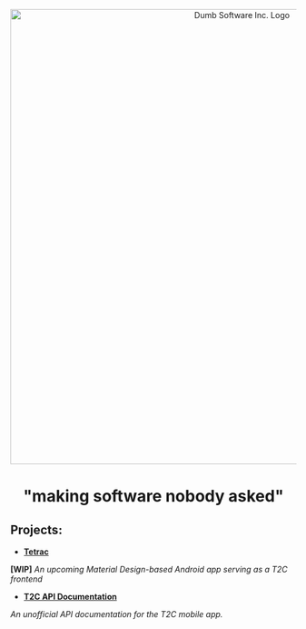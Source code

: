 <p align="center">
  <a href="https://github.com/dumb-software">
    <img alt="Dumb Software Inc. Logo" src="https://github.com/dumb-software/dumb-software/blob/main/.github/badge_icon.png" width="800px">
  </a>
  <br>
  <h1 align="center">"making software nobody asked"</h1>
</p>

## Projects:

* [**Tetrac**](https://github.com/dumb-software/Tetrac)
  
 **[WIP]** *An upcoming Material Design-based Android app serving as a T2C frontend*

* [**T2C API Documentation**](https://github.com/dumb-software/T2C-API-Documentation)

*An unofficial API documentation for the T2C mobile app.*
